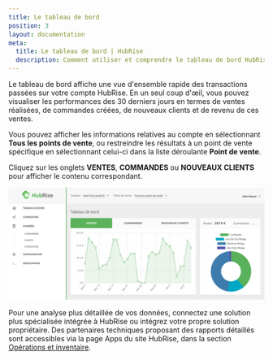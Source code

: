 ```yaml
---
title: Le tableau de bord
position: 3
layout: documentation
meta:
  title: Le tableau de bord | HubRise
  description: Comment utiliser et comprendre le tableau de bord HubRise.
---
```


Le tableau de bord affiche une vue d'ensemble rapide des transactions passées sur votre compte HubRise. En un seul coup d'œil, vous pouvez visualiser les performances des 30 derniers jours en termes de ventes réalisées, de commandes créées, de nouveaux clients et de revenu de ces ventes.

Vous pouvez afficher les informations relatives au compte en sélectionnant **Tous les points de vente**, ou restreindre les résultats à un point de vente spécifique en sélectionnant celui-ci dans la liste déroulante **Point de vente**.

Cliquez sur les onglets **VENTES**, **COMMANDES** ou **NOUVEAUX CLIENTS** pour afficher le contenu correspondant.

![Tableau de bord de HubRise](../images/078-fr-hubrise-dashboard.png)

Pour une analyse plus détaillée de vos données, connectez une solution plus spécialisée intégrée à HubRise ou intégrez votre propre solution propriétaire. Des partenaires techniques proposant des rapports détaillés sont accessibles via la page Apps du site HubRise, dans la section [Opérations et inventaire](/apps/gestion-et-inventaire#nav).
